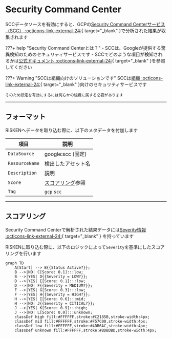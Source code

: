 # Security Command Center

SCCデータソースを有効にすると、GCPの[Security Command Centerサービス（SCC） :octicons-link-external-24:](https://cloud.google.com/security-command-center/docs/concepts-security-command-center-overview){ target="_blank" }で分析された結果が収集されます

???+ help "Security Command Centerとは？"
    - SCCは、Googleが提供する驚異検知のためのセキュリティサービスです
    - SCCでどのような項目が検知されるかは[公式ドキュメント :octicons-link-external-24:](https://cloud.google.com/security-command-center/docs/concepts-vulnerabilities-findings){ target="_blank" }を参照してください


???+ Warning "SCCは組織向けのソリューションです"
    SCCは[組織 :octicons-link-external-24:](https://cloud.google.com/resource-manager/docs/creating-managing-organization){ target="_blank" }向けのセキュリティサービスです
    
    そのため設定を有効にするには何らかの組織に属する必要があります

---

## フォーマット

RISKENへデータを取り込む際に、以下のメタデータを付加します

| 項目            | 説明                             |
| -------------- | ------------------------------- |
| `DataSource`   | google:scc (固定)                |
| `ResourceName` | 検出したアセット名                 |
| `Description`  | 説明                             |
| `Score`        | [スコアリング](/google/scc#_2)参照 |
| `Tag`          | `gcp` `scc`                      |

---

## スコアリング

Security Command Centerで解析された結果データには[Severity情報 :octicons-link-external-24:](https://cloud.google.com/security-command-center/docs/how-to-use-security-health-analytics#findings-by-severity){ target="_blank" } を持っています

RISKENに取り込む際に、以下のロジックによって`Severity`を基準にしたスコアリングを行います

```mermaid
graph TD
    A[Start] --> B{{Status Active?}};
    B -->|NO| C[Score: 0.1]:::low;
    B -->|YES| D{{Severity = LOW?}};
    D -->|YES| E[Score: 0.1]:::low;
    D -->|NO| F{{Severity = MEDIUM?}};
    F -->|YES| G[Score: 0.3]:::low;
    F -->|YES| H{{Severity = HIGH?}};
    H -->|YES| I[Score: 0.6]:::mid;
    H -->|NO| J{{Severity = CITICAL?}};
    J -->|YES| K[Score: 0.9]:::high;
    J -->|NO| L[Score: 0.0]:::unknown;
    classDef high fill:#FFFFFF,stroke:#C2185B,stroke-width:4px;
    classDef mid fill:#FFFFFF,stroke:#F57C00,stroke-width:4px;
    classDef low fill:#FFFFFF,stroke:#4DB6AC,stroke-width:4px;
    classDef unknown fill:#FFFFFF,stroke:#BDBDBD,stroke-width:4px;
```
